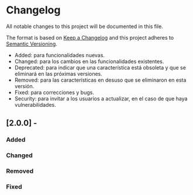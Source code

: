 # Changelog
All notable changes to this project will be documented in this file.

The format is based on [Keep a Changelog](http://keepachangelog.com/en/1.0.0/)
and this project adheres to [Semantic Versioning](http://semver.org/spec/v2.0.0.html).

- Added: para funcionalidades nuevas.
- Changed: para los cambios en las funcionalidades existentes.
- Deprecated: para indicar que una característica está obsoleta y que se eliminará en las próximas versiones.
- Removed: para las características en desuso que se eliminaron en esta versión.
- Fixed: para correcciones y bugs.
- Security: para invitar a los usuarios a actualizar, en el caso de que haya vulnerabilidades.

## [2.0.0] - 

### Added


### Changed
  

### Removed


### Fixed
